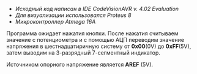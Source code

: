 - _Исходный код написан в IDE CodeVisionAVR v. 4.02 Evaluation_
- _Для визуализации использовался Proteus 8_
- _Микроконтроллер Atmega 16A_

Программа ожидает нажатия кнопки.
После нажатия считываем значение с потенциометра и с помощью АЦП переводим значение напряжения
в шестнадцатиричную систему от **0x00**(0V) до **0xFF**(5V), затем выводим на 3-разрядный 7-сегментный индикатор.

Источником опорного напряжение является **AREF** (5V).
